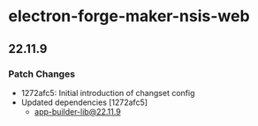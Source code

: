# electron-forge-maker-nsis-web

## 22.11.9
### Patch Changes

- 1272afc5: Initial introduction of changset config
- Updated dependencies [1272afc5]
  - app-builder-lib@22.11.9
